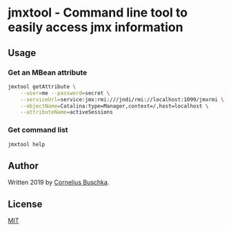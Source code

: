 # jmxtool - Command line tool to easily access jmx information

## Usage

### Get an MBean attribute
```bash
jmxtool getAttribute \
	--user=me --password=secret \
	--serviceUrl=service:jmx:rmi:///jndi/rmi://localhost:1099/jmxrmi \
	--objectName=Catalina:type=Manager,context=/,host=localhost \
	--attributeName=activeSessions
```

### Get command list
```bash
jmxtool help
```

## Author
Written 2019 by [Cornelius Buschka](https://github.com/cbuschka).

## License
[MIT](./license.txt)
